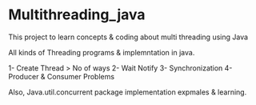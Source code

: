 Multithreading_java
===================

This project to learn concepts &amp; coding about multi threading using Java

All kinds of Threading programs & implemntation in java.

1- Create Thread > No of ways
2- Wait Notify
3- Synchronization
4- Producer & Consumer Problems


Also, Java.util.concurrent package implementation expmales & learning.
